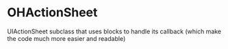 OHActionSheet
=============

UIActionSheet subclass that uses blocks to handle its callback (which make the code much more easier and readable)
